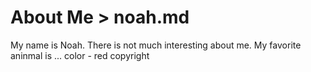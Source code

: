 # About Me > noah.md 

 My name is Noah. There is not much interesting about me. My favorite aninmal is ...
 color - red
copyright
